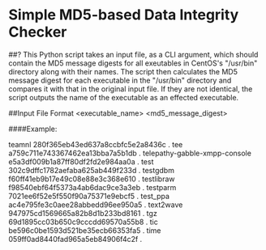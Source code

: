 # Simple MD5-based Data Integrity Checker

##?
This Python script takes an input file, as a CLI argument, which should contain the MD5 message digests for all exeutables in CentOS's "/usr/bin" directory along with their names. The script then calculates the MD5 message digest for each executable in the "/usr/bin" directory and compares it with that in the original input file. If they are not identical, the script outputs the name of the executable as an effected executable. 

##Input File Format
<executable_name> <md5_message_digest>

####Example:

teamnl 280f365eb43ed637a8ccbfc5e2a8436c . 
tee a759c711e743367462ea13bba7a5b1db . 
telepathy-gabble-xmpp-console e5a3df009b1a87ff80df2fd2e984aa0a . 
test 302c9dffc1782aefaba625ab449f233d . 
testgdbm f60ff41eb9b17e49c08e88e3c368e610 . 
testlibraw f98540ebf64f5373a4ab6dac9ce3a3eb . 
testparm 7021ee6f52e5f550f90a75371e9ebcf5 . 
test_ppa ac4e795fe3c0aee28abbedd96ee950a5 . 
text2wave 947975cd1569665a82b8d1b233bd8161 . 
tgz 69d1895cc03b650c9cccdd69570a55b8 . 
tic be596c0be1593d521be35ecb66353fa5 . 
time 059ff0ad8440fad965a5eb84906f4c2f . 
